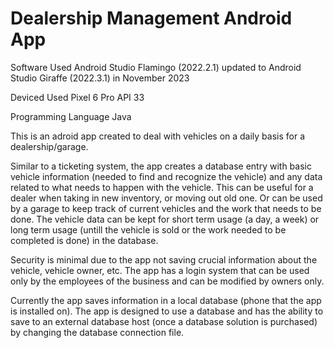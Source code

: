 # Dealership Management Android App

Software Used
    Android Studio Flamingo (2022.2.1) updated to Android Studio Giraffe (2022.3.1) in November 2023

Deviced Used
    Pixel 6 Pro API 33 

Programming Language
    Java

 This is an adroid app created to deal with vehicles on a daily basis for a dealership/garage. 

 Similar to a ticketing system, the app creates a database entry with basic vehicle information (needed to find and recognize the vehicle) and any data related to what needs to happen with the vehicle.
 This can be useful for a dealer when taking in new inventory, or moving out old one. 
 Or can be used by a garage to keep track of current vehicles and the work that needs to be done.
 The vehicle data can be kept for short term usage (a day, a week) or long term usage (untill the vehicle is sold or the work needed to be completed is done) in the database.

 Security is minimal due to the app not saving crucial information about the vehicle, vehicle owner, etc. The app has a login system that can be used only by the employees of the business and can be modified by owners only.

 Currently the app saves information in a local database (phone that the app is installed on). The app is designed to use a database and has the ability to save to an external database host (once a database solution is purchased) by changing the database connection file.